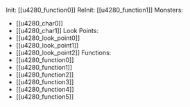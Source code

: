 Init: [[u4280_function0]]
ReInit: [[u4280_function1]]
Monsters:
- [[u4280_char0]]
- [[u4280_char1]]
Look Points:
- [[u4280_look_point0]]
- [[u4280_look_point1]]
- [[u4280_look_point2]]
Functions:
- [[u4280_function0]]
- [[u4280_function1]]
- [[u4280_function2]]
- [[u4280_function3]]
- [[u4280_function4]]
- [[u4280_function5]]
